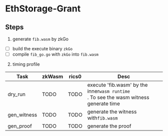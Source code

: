 # EthStorage-Grant

## Steps

1. generate `fib.wasm` by zkGo

* [ ]  build the execute binary `zkGo`
* [ ]  compile `fib_go.go` with `zkGo` into `fib.wasm`

2. timing profile


| Task        | zkWasm | rics0 | Desc                                                                                       |
| ----------- | ------ | ----- | ------------------------------------------------------------------------------------------ |
| dry_run     | TODO   | TODO  | execute 'fib.wasm' by the inner`wasm runtime`<br />. To see the wasm witness generate time |
| gen_witness | TODO   | TODO  | generate the witness with`fib.wasm`                                                        |
| gen_proof   | TODO   | TODO  | generate the proof                                                                         |
